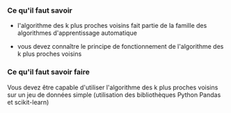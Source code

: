 ### Ce qu'il faut savoir

- l'algorithme des k plus proches voisins fait partie de la famille des algorithmes d'apprentissage automatique

- vous devez connaître le principe de fonctionnement de l'algorithme des k plus proches voisins

### Ce qu'il faut savoir faire

Vous devez être capable d'utiliser l'algorithme des k plus proches voisins sur un jeu de données simple (utilisation des bibliothèques Python Pandas et scikit-learn)